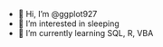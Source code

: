 - 👋 Hi, I’m @ggplot927
- 👀 I’m interested in sleeping
- 🌱 I’m currently learning SQL, R, VBA

<!---
ggplot927/ggplot927 is a ✨ special ✨ repository because its `README.md` (this file) appears on your GitHub profile.
You can click the Preview link to take a look at your changes.
--->
